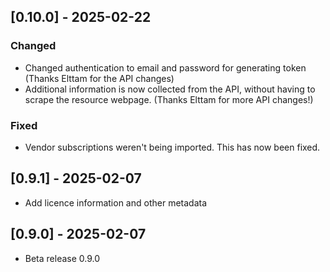 ## [0.10.0] - 2025-02-22
### Changed
- Changed authentication to email and password for generating token (Thanks Elttam for the API changes)
- Additional information is now collected from the API, without having to scrape the resource webpage. (Thanks Elttam for more API changes!)

### Fixed
- Vendor subscriptions weren't being imported. This has now been fixed.

## [0.9.1] - 2025-02-07
- Add licence information and other metadata

## [0.9.0] - 2025-02-07
- Beta release 0.9.0
